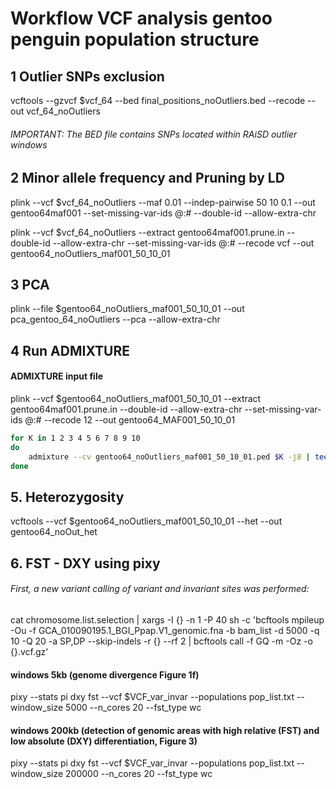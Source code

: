 
# **Workflow VCF analysis gentoo penguin population structure**

## 1 Outlier SNPs exclusion
vcftools --gzvcf $vcf_64 --bed final_positions_noOutliers.bed --recode --out vcf_64_noOutliers
###### IMPORTANT: The BED file contains SNPs located within RAiSD outlier windows

## 2 Minor allele frequency and Pruning by LD

plink --vcf $vcf_64_noOutliers --maf 0.01 --indep-pairwise 50 10 0.1 --out gentoo64maf001 --set-missing-var-ids @:# --double-id --allow-extra-chr

plink --vcf $vcf_64_noOutliers --extract gentoo64maf001.prune.in --double-id  --allow-extra-chr --set-missing-var-ids @:# --recode vcf --out gentoo64_noOutliers_maf001_50_10_01



## 3 PCA

plink --file $gentoo64_noOutliers_maf001_50_10_01 --out pca_gentoo_64_noOutliers --pca --allow-extra-chr


## 4 Run ADMIXTURE


#### ADMIXTURE input file 
plink --vcf $gentoo64_noOutliers_maf001_50_10_01 --extract gentoo64maf001.prune.in --double-id --allow-extra-chr --set-missing-var-ids @:# --recode 12 --out gentoo64_MAF001_50_10_01


```bash
for K in 1 2 3 4 5 6 7 8 9 10 
do 
	admixture --cv gentoo64_noOutliers_maf001_50_10_01.ped $K -j8 | tee log${K}.out 
done 
```

## 5. Heterozygosity
vcftools --vcf $gentoo64_noOutliers_maf001_50_10_01 --het --out gentoo64_noOut_het


## 6. FST - DXY using pixy

###### First, a new variant calling of variant and invariant sites was performed:

cat chromosome.list.selection | xargs -I {} -n 1 -P 40 sh -c 'bcftools mpileup -Ou -f GCA_010090195.1_BGI_Ppap.V1_genomic.fna -b bam_list -d 5000 -q 10 -Q 20 -a SP,DP --skip-indels -r {} --rf 2 | bcftools call -f GQ -m -Oz -o {}.vcf.gz'


#### windows 5kb (genome divergence Figure 1f)
pixy --stats pi dxy fst --vcf $VCF_var_invar --populations pop_list.txt --window_size 5000 --n_cores 20 --fst_type wc 


#### windows 200kb (detection of genomic areas with high relative (FST) and low absolute (DXY) differentiation, Figure 3)

pixy --stats pi dxy fst --vcf $VCF_var_invar --populations pop_list.txt --window_size 200000 --n_cores 20 --fst_type wc 


